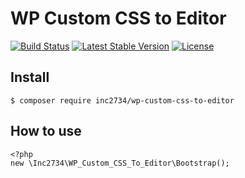 # WP Custom CSS to Editor

[![Build Status](https://travis-ci.org/inc2734/wp-custom-css-to-editor.svg?branch=master)](https://travis-ci.org/inc2734/wp-custom-css-to-editor)
[![Latest Stable Version](https://poser.pugx.org/inc2734/wp-custom-css-to-editor/v/stable)](https://packagist.org/packages/inc2734/wp-custom-css-to-editor)
[![License](https://poser.pugx.org/inc2734/wp-custom-css-to-editor/license)](https://packagist.org/packages/inc2734/wp-custom-css-to-editor)

## Install
```
$ composer require inc2734/wp-custom-css-to-editor
```

## How to use
```
<?php
new \Inc2734\WP_Custom_CSS_To_Editor\Bootstrap();
```
